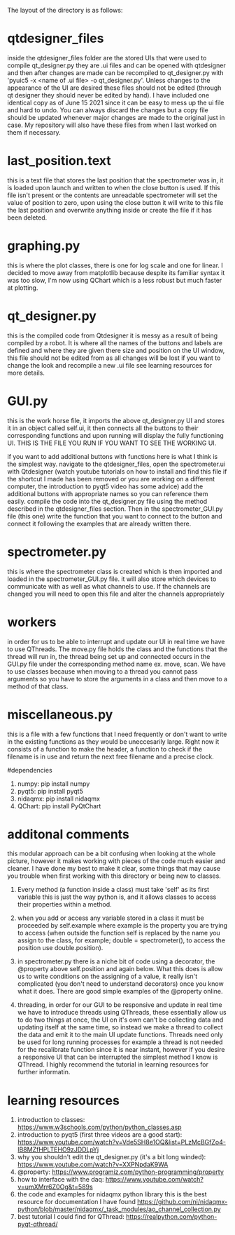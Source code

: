 The layout of the directory is as follows:

# qtdesigner_files

inside the qtdesigner_files folder are the stored UIs that were used to compile qt_designer.py
they are .ui files and can be opened with qtdesigner and then after changes are made can be
recompiled to qt_designer.py with 'pyuic5 -x <name of .ui file> -o qt_designer.py'. Unless changes
to the appearance of the UI are desired these files should not be edited (through qt designer they should never be edited by hand). I have included one identical copy as of June 15 2021 since it can be easy to mess up the ui file and hard to undo. You can always discard the changes but a copy file should be updated whenever major changes are made to the original just in case. My repository will also have these files from when I last worked on them if necessary.


# last_position.text

this is a text file that stores the last position that the spectrometer was in, it is loaded upon launch
and written to when the close button is used. If this file isn't present or the contents are unreadable spectrometer will set the value of position to zero, upon using the close button it will write to this file the last position and overwrite anything inside or create the file if it has been deleted.

# graphing.py

this is where the plot classes, there is one for log scale and one for linear. I decided to move away from matplotlib because despite its familiar syntax it was too slow, I'm now using QChart which is a less robust but much faster at plotting.

# qt_designer.py

this is the compiled code from Qtdesigner it is messy as a result of being compiled by a robot. It is where all the names of the buttons and labels are defined and where they are given there size and position on the UI window, this file should not be edited from as all changes will be lost if you want to change the look and recompile a new .ui file see learning resources for more details.

# GUI.py

this is the work horse file, it imports the above qt_designer.py UI and stores it in an object called
self.ui, it then connects all the buttons to their corresponding functions and upon running will
display the fully functioning UI. THIS IS THE FILE YOU RUN IF YOU WANT TO SEE THE WORKING UI.

if you want to add additional buttons with functions here is what I think is the simplest way. navigate to the qtdesigner_files, open the spectrometer.ui with Qtdesigner (watch youtube tutorials on how to install and find this file if the shortcut I made has been removed or you are working on a different computer, the introduction to pyqt5 video has some advice) add the additional buttons with appropriate names so you can reference them easily. compile the code into the qt_designer.py file using the method described in the qtdesigner_files section. Then in the spectrometer_GUI.py file (this one) write the function that you want to connect to the button and connect it following the examples that are already written there.

# spectrometer.py

this is where the spectrometer class is created which is then imported and loaded in the spectrometer_GUI.py file. it will also store which devices to communicate with as well as what channels to use. If the channels are changed you will need to open this file and alter the channels appropriately

# workers

in order for us to be able to interrupt and update our UI in real time we have to use QThreads. The move.py file holds the class and the functions that the thread will run in, the thread being set up and connected occurs in the GUI.py file under the corresponding method name ex. move, scan. We have to use classes because when moving to a thread you cannot pass arguments so you have to store the arguments in a class and then move to a method of that class.

# miscellaneous.py

this is a file with a few functions that I need frequently or don't want to write in the existing functions as they would be uneccesarily large. Right now it consists of a function to make the header, a function to check if the filename is in use and return the next free filename and a precise clock.

#dependencies
1. numpy: pip install numpy
2. pyqt5: pip install pyqt5
3. nidaqmx: pip install nidaqmx
4. QChart: pip install PyQtChart


# additonal comments
this modular approach can be a bit confusing when looking at the whole picture, however it makes working with pieces of the code much easier and cleaner. I have done my best to make it clear, some things that may cause you trouble when first working with this directory or being new to classes.

1. Every method (a function inside a class) must take 'self' as its first variable this is just the way python is, and it allows classes to access their properties within a method.

2. when you add or access any variable stored in a class it must be proceeded by self.example where example is the property you are trying to access (when outside the function self is replaced by the name you assign to the class, for example; double = spectrometer(), to access the position use double.position).

3. in spectrometer.py there is a niche bit of code using a decorator, the @property above self.position and again below. What this does is allow us to write conditions on the assigning of a value, it really isn't complicated (you don't need to understand decorators) once you know what it does. There are good simple examples of the @property online.

4. threading, in order for our GUI to be responsive and update in real time we have to introduce threads using QThreads, these essentially allow us to do two things at once, the UI on it's own can't be collecting data and updating itself at the same time, so instead we make a thread to collect the data and emit it to the main UI update functions. Threads need only be used for long running processes for example a thread is not needed for the recalibrate function since it is near instant, however if you desire a responsive UI that can be interrupted the simplest method I know is QThread. I highly recommend the tutorial in learning resources for further informatin.

# learning resources

1. introduction to classes: https://www.w3schools.com/python/python_classes.asp
2. introduction to pyqt5 (first three videos are a good start): https://www.youtube.com/watch?v=Vde5SH8e1OQ&list=PLzMcBGfZo4-lB8MZfHPLTEHO9zJDDLpYj
3. why you shouldn't edit the qt_designer.py (it's a bit long winded): https://www.youtube.com/watch?v=XXPNpdaK9WA
4. @property: https://www.programiz.com/python-programming/property
5. how to interface with the daq: https://www.youtube.com/watch?v=umXMrr6Z0Og&t=589s
6. the code and examples for nidaqmx python library this is the best resource for documentation I have found https://github.com/ni/nidaqmx-python/blob/master/nidaqmx/_task_modules/ao_channel_collection.py
7. best tutorial I could find for QThread: https://realpython.com/python-pyqt-qthread/
